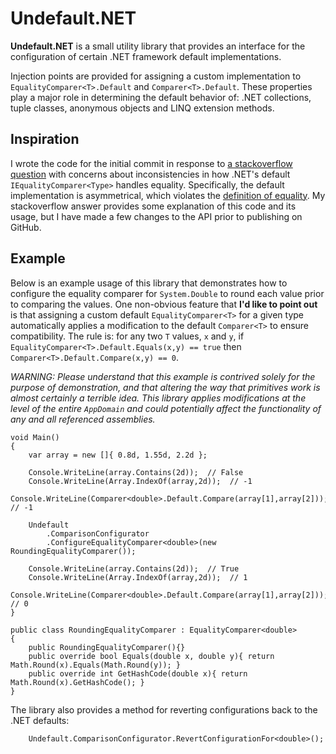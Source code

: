 Undefault.NET
============

**Undefault.NET** is a small utility library that provides an interface for the configuration of certain .NET framework default implementations.  

Injection points are provided for assigning a custom implementation to `EqualityComparer<T>.Default` and `Comparer<T>.Default`.  These properties play a major role in determining the default behavior of: .NET collections, tuple classes, anonymous objects and LINQ extension methods.  


Inspiration
-----------
I wrote the code for the initial commit in response to [a stackoverflow question](http://stackoverflow.com/questions/7633260/typedelegator-equality-inconsistency/13559804#13559804) with concerns about inconsistencies in how .NET's default `IEqualityComparer<Type>` handles equality.  Specifically, the default implementation is asymmetrical, which violates the [definition of equality](http://en.wikipedia.org/wiki/Equality_(mathematics)).  My stackoverflow answer provides some explanation of this code and its usage, but I have made a few changes to the API prior to publishing on GitHub.   

Example
-------
Below is an example usage of this library that demonstrates how to configure the equality comparer for `System.Double` to round each value prior to comparing the values.  One non-obvious feature that **I'd like to point out** is that assigning a custom default `EqualityComparer<T>` for a given type automatically applies a modification to the default `Comparer<T>` to ensure compatibility.  The rule is: for any two `T` values, `x` and `y`, if `EqualityComparer<T>.Default.Equals(x,y) == true` then `Comparer<T>.Default.Compare(x,y) == 0`.

*WARNING: Please understand that this example is contrived solely for the purpose of demonstration, and that altering the way that primitives work is almost certainly a terrible idea.  This library applies modifications at the level of the entire `AppDomain` and could potentially affect the functionality of any and all referenced assemblies.*
  
  
	void Main()
	{	
		var array = new []{ 0.8d, 1.55d, 2.2d };
		
		Console.WriteLine(array.Contains(2d));  // False
		Console.WriteLine(Array.IndexOf(array,2d));  // -1 
		Console.WriteLine(Comparer<double>.Default.Compare(array[1],array[2]));  // -1
		
		Undefault
			.ComparisonConfigurator
			.ConfigureEqualityComparer<double>(new RoundingEqualityComparer());
		
		Console.WriteLine(array.Contains(2d));  // True
		Console.WriteLine(Array.IndexOf(array,2d));  // 1 
		Console.WriteLine(Comparer<double>.Default.Compare(array[1],array[2]));  // 0
	}
	
	public class RoundingEqualityComparer : EqualityComparer<double>
	{
		public RoundingEqualityComparer(){} 
		public override bool Equals(double x, double y){ return Math.Round(x).Equals(Math.Round(y)); }
		public override int GetHashCode(double x){ return Math.Round(x).GetHashCode(); }
	}

The library also provides a method for reverting configurations back to the .NET defaults:

		Undefault.ComparisonConfigurator.RevertConfigurationFor<double>();
